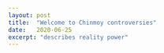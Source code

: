 ```yaml
---
layout: post
title:  "Welcome to Chinmoy controversies"
date:   2020-06-25
excerpt: "describes reality power"
---
```

